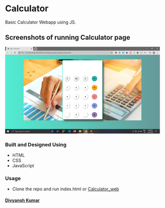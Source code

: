 # Calculator
Basic Calculator Webapp using JS.

## Screenshots of running Calculator page
![Calculator](https://raw.githubusercontent.com/jordandivyansh/calculator/master/images/Screenshot.png)
### Built and Designed Using
- HTML
- CSS
- JavaScript

### Usage
- Clone the repo and run index.html or [Calculator_web](https://jordandivyansh.github.io/calculator/)

#### [Divyansh Kumar](https://jordandivyansh.github.io/divyanshkumar)
